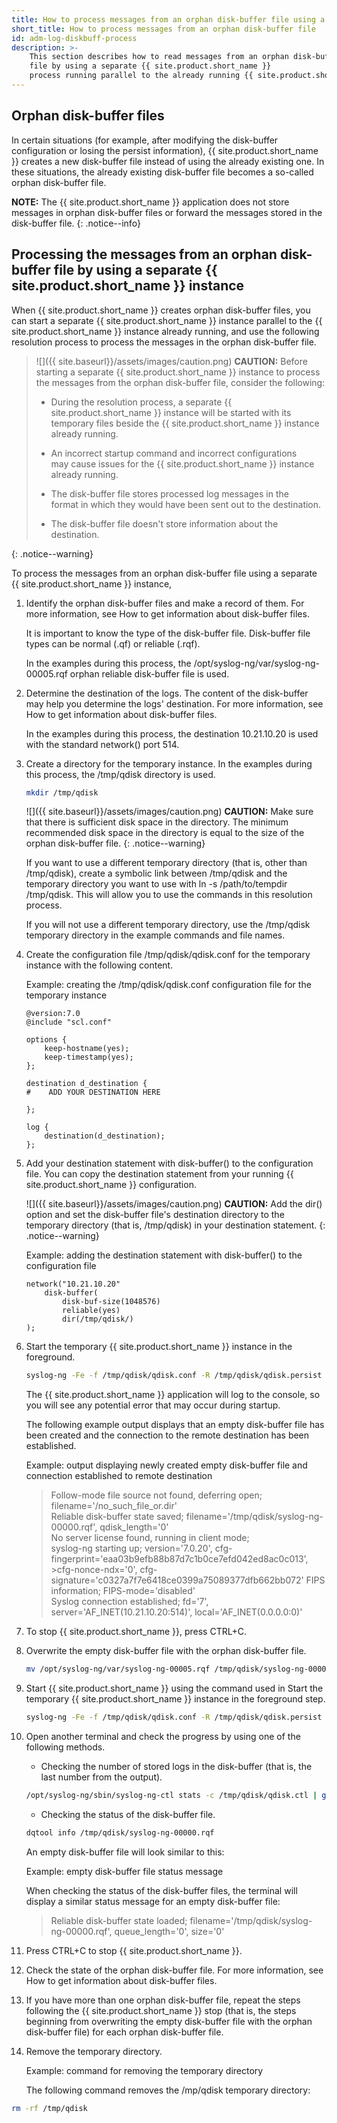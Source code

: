 ```yaml
---
title: How to process messages from an orphan disk-buffer file using a separate {{ site.product.short_name }} instance
short_title: How to process messages from an orphan disk-buffer file
id: adm-log-diskbuff-process
description: >-
    This section describes how to read messages from an orphan disk-buffer
    file by using a separate {{ site.product.short_name }}
    process running parallel to the already running {{ site.product.short_name }} instance.
---
```


## Orphan disk-buffer files

In certain situations (for example, after modifying the disk-buffer
configuration or losing the persist information), {{ site.product.short_name }} creates
a new disk-buffer file instead of using the already existing one. In
these situations, the already existing disk-buffer file becomes a
so-called orphan disk-buffer file.

**NOTE:** The {{ site.product.short_name }} application does not store messages in orphan
disk-buffer files or forward the messages stored in the disk-buffer
file.
{: .notice--info}

## Processing the messages from an orphan disk-buffer file by using a separate {{ site.product.short_name }} instance

When {{ site.product.short_name }} creates orphan disk-buffer files, you can start a
separate {{ site.product.short_name }} instance parallel to the {{ site.product.short_name }} instance
already running, and use the following resolution process to process the
messages in the orphan disk-buffer file.

>![]({{ site.baseurl}}/assets/images/caution.png) **CAUTION:**
>Before starting a separate {{ site.product.short_name }} instance to process the messages
>from the orphan disk-buffer file, consider the following:
>  
>- During the resolution process, a separate {{ site.product.short_name }}
>    instance will be started with its temporary files beside
>    the {{ site.product.short_name }} instance already running.
>  
>- An incorrect startup command and incorrect configurations  
>    may cause issues for the {{ site.product.short_name }} instance already
>    running.
>  
>- The disk-buffer file stores processed log messages in the  
>    format in which they would have been sent out to the
>    destination.
>  
>- The disk-buffer file doesn\'t store information about the  
>    destination.
>  
{: .notice--warning}

To process the messages from an orphan disk-buffer file using a separate
{{ site.product.short_name }} instance,

1. Identify the orphan disk-buffer files and make a record of them. For
    more information, see
    How to get information about disk-buffer files.

    It is important to know the type of the disk-buffer file.
    Disk-buffer file types can be normal (.qf) or reliable (.rqf).

    In the examples during this process, the
    /opt/syslog-ng/var/syslog-ng-00005.rqf orphan reliable disk-buffer
    file is used.

2. Determine the destination of the logs. The content of the
    disk-buffer may help you determine the logs\' destination. For more
    information, see
    How to get information about disk-buffer files.

    In the examples during this process, the destination 10.21.10.20 is
    used with the standard network() port 514.

3. Create a directory for the temporary instance. In the examples
    during this process, the /tmp/qdisk directory is used.

    ```bash
    mkdir /tmp/qdisk
    ```

    ![]({{ site.baseurl}}/assets/images/caution.png) **CAUTION:**
    Make sure that there is sufficient disk space in the directory. The minimum
    recommended disk space in the directory is equal to the size of the orphan
    disk-buffer file.
    {: .notice--warning}

    If you want to use a different temporary directory (that is, other
    than /tmp/qdisk), create a symbolic link between /tmp/qdisk and the
    temporary directory you want to use with ln -s /path/to/tempdir
    /tmp/qdisk. This will allow you to use the commands in this
    resolution process.

    If you will not use a different temporary directory, use the
    /tmp/qdisk temporary directory in the example commands and file
    names.

4. Create the configuration file /tmp/qdisk/qdisk.conf for the
    temporary instance with the following content.

    Example: creating the /tmp/qdisk/qdisk.conf configuration file for
    the temporary instance

    ```config
    @version:7.0
    @include "scl.conf"

    options {
        keep-hostname(yes);
        keep-timestamp(yes);
    };

    destination d_destination {
    #    ADD YOUR DESTINATION HERE

    };

    log {
        destination(d_destination);
    };
    ```

5. Add your destination statement with disk-buffer() to the
    configuration file. You can copy the destination statement from your
    running {{ site.product.short_name }} configuration.

    ![]({{ site.baseurl}}/assets/images/caution.png) **CAUTION:**
    Add the dir() option and set the disk-buffer file\'s destination directory
    to the temporary directory (that is, /tmp/qdisk) in your destination statement.
    {: .notice--warning}

    Example: adding the destination statement with disk-buffer() to the
    configuration file

    ```config
    network("10.21.10.20"
        disk-buffer(
            disk-buf-size(1048576)
            reliable(yes)
            dir(/tmp/qdisk/)
    );
    ```

6. Start the temporary {{ site.product.short_name }} instance in the foreground.

    ```bash
    syslog-ng -Fe -f /tmp/qdisk/qdisk.conf -R /tmp/qdisk/qdisk.persist -c /tmp/qdisk/qdisk.ctl
    ```

    The {{ site.product.short_name }} application will log to the console, so you will
    see any potential error that may occur during startup.

    The following example output displays that an empty disk-buffer file
    has been created and the connection to the remote destination has
    been established.

    Example: output displaying newly created empty disk-buffer file and
    connection established to remote destination

    >Follow-mode file source not found, deferring open; filename='/no_such_file_or.dir'  
    >Reliable disk-buffer state saved; filename='/tmp/qdisk/syslog-ng-00000.rqf', qdisk_length='0'  
    >No server license found, running in client mode;  
    >syslog-ng starting up; version='7.0.20', cfg-fingerprint='eaa03b9efb88b87d7c1b0ce7efd042ed8ac0c013',  >cfg-nonce-ndx='0', cfg-signature='c0327a7f7e6418ce0399a75089377dfb662bb072'
    >FIPS information; FIPS-mode='disabled'  
    >Syslog connection established; fd='7', server='AF_INET(10.21.10.20:514)', local='AF_INET(0.0.0.0:0)'

7. To stop {{ site.product.short_name }}, press CTRL+C.

8. Overwrite the empty disk-buffer file with the orphan disk-buffer
    file.

    ```bash
    mv /opt/syslog-ng/var/syslog-ng-00005.rqf /tmp/qdisk/syslog-ng-00000.rqf
    ```

9. Start {{ site.product.short_name }} using the command used in Start the temporary
    {{ site.product.short_name }} instance in the foreground step.

    ```bash
    syslog-ng -Fe -f /tmp/qdisk/qdisk.conf -R /tmp/qdisk/qdisk.persist -c /tmp/qdisk/qdisk.ctl
    ```

10. Open another terminal and check the progress by using one of the
    following methods.

    - Checking the number of stored logs in the disk-buffer (that is,
        the last number from the output).

    ```bash
    /opt/syslog-ng/sbin/syslog-ng-ctl stats -c /tmp/qdisk/qdisk.ctl | grep 'dst.*queued'
    ```

    - Checking the status of the disk-buffer file.

    ```bash
    dqtool info /tmp/qdisk/syslog-ng-00000.rqf
    ```

    An empty disk-buffer file will look similar to this:

    Example: empty disk-buffer file status message

    When checking the status of the disk-buffer files, the terminal
    will display a similar status message for an empty disk-buffer
    file:

    >Reliable disk-buffer state loaded; filename='/tmp/qdisk/syslog-ng-00000.rqf', queue_length='0', size='0'

11. Press CTRL+C to stop {{ site.product.short_name }}.

12. Check the state of the orphan disk-buffer file. For more
    information, see
    How to get information about disk-buffer files.

13. If you have more than one orphan disk-buffer file, repeat the steps
    following the {{ site.product.short_name }} stop (that is,
    the steps beginning from overwriting the empty disk-buffer file with
    the orphan disk-buffer file) for each orphan disk-buffer file.

14. Remove the temporary directory.

    Example: command for removing the temporary directory

    The following command removes the /mp/qdisk temporary directory:

```bash
rm -rf /tmp/qdisk
```
